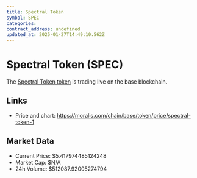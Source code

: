 ```yaml
---
title: Spectral Token
symbol: SPEC
categories: 
contract_address: undefined
updated_at: 2025-01-27T14:49:10.562Z
---
```


# Spectral Token (SPEC)
The [Spectral Token token](https://moralis.com/chain/base/token/price/spectral-token-1) is trading live on the base blockchain.

## Links
- Price and chart: https://moralis.com/chain/base/token/price/spectral-token-1

## Market Data
- Current Price: $5.417974485124248
- Market Cap: $N/A
- 24h Volume: $512087.92005274794
